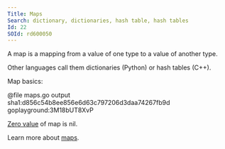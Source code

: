 ```yaml
---
Title: Maps
Search: dictionary, dictionaries, hash table, hash tables
Id: 22
SOId: rd600050
---
```


A map is a mapping from a value of one type to a value of another type.

Other languages call them dictionaries (Python) or hash tables (C++).

Map basics:

@file maps.go output sha1:d856c54b8ee856e6d63c797206d3daa74267fb9d goplayground:3M18bUT8XvP

[Zero value](29) of map is nil.

Learn more about [maps](68).
